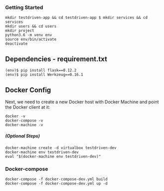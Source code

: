 ### Getting Started

```
mkdir testdriven-app && cd testdriven-app $ mkdir services && cd services
mkdir users && cd users
mkdir project
python3.6 -m venv env
source env/bin/activate
deactivate
```
## Dependencies - requirement.txt
```
(env)$ pip install flask==0.12.2
(env)$ pip install Werkzeug==0.16.1
```
## Docker Config

Next, we need to create a new Docker host with Docker Machine and point the Docker client at it:
```
docker -v
docker-compose -v
docker-machine -v
```
##### (Optional Steps)
```
docker-machine create -d virtualbox testdriven-dev 
docker-machine env testdriven-dev
eval "$(docker-machine env testdriven-dev)"
```

### Docker-compose

```
docker-compose -f docker-compose-dev.yml build
docker-compose -f docker-compose-dev.yml up -d
```